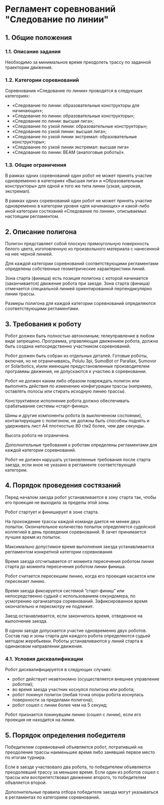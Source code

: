 # Регламент соревнований "Следование по линии" 

## 1. Общие положения

### 1.1. Описание задания
Необходимо за минимальное время преодолеть трассу по заданной траектории движения.

### 1.2. Категории соревнований
Соревнования «Следование по линии» проводятся в следующих категориях:
* «Следование по линии: образовательные конструкторы для начинающих»;
* «Следование по линии: образовательные конструкторы»;
* «Следование по линии: высшая лига»;
* «Следование по узкой линии: образовательные конструкторы»;
* «Следование по узкой линии: высшая лига»;
* «Следование по узкой линии экстремал: образовательные конструкторы»;
* «Следование по узкой линии экстремал: высшая лига»
* «Следование по линии: BEAM (аналоговые роботы)».

### 1.3. Общие ограничения
В рамках одних соревнований один робот не может принять участие одновременно в категориях «Высшая лига» и «Образовательные конструкторы» для одной и того же типа линии (узкая, широкая, экстремал).

В рамках одних соревнований один робот не может принять участие одновременно в категории уровня «для начинающих» и какой-либо иной категории состязаний «Следование по линии», описываемых настоящим регламентом.

## 2. Описание полигона
Полигон представляет собой плоскую прямоугольную поверхность белого цвета, изготовленную из произвольного материала с нанесенной на нее черной линией.

Для каждой категории соревнований соответствующими регламентами определены собственные геометрические характеристики линий.

Зона старта (финиша) есть позиция полигона с которой начинается (заканчивается) движение робота при заезде. Зона старта (финиша) отмечается специальной линией ориентированной перпендикулярно линии трассы. 

Размеры полигона для каждой категории соревнований определяются соответствующими регламентами.

## 3. Требования к роботу
Робот должен быть полностью автономным; телеуправление в любом виде запрещено. Программа, управляющая движением робота, должна быть создана непосредственно участником соревнований. 

Робот должен быть собран из отдельных деталей. Готовые роботы,  включая, но не ограничиваясь, Polulu 3pi, SumoBot от Parallax, Sumovor от Solarbotics, и\или имеющие предустановленные производителем программы движения, не допускаются к участию в соревновании.

Робот не должен каким либо образом  повреждать полигон или выполнять действия по изменению  конфигурации трассы (например, оставлять  полосы или  стирать исходную линию трассы).

Конструктивное исполнение робота должно обеспечивать срабатывание системы «старт-финиш».

Шины и другие компоненты робота (в выключенном состоянии), контактирующие с полигоном, не должны быть способны поднять и удерживать лист A4 плотностью 80 г/м2 более, чем две секунды.

Высота робота не ограничена.

Дополнительные требования к роботам определены регламентами для каждой категории соревнований. 

Робот не должен нарушать установленные требования после старта заезда, если иное не указано в регламенте соответствующей категории.

## 4. Порядок проведения состязаний
Перед началом заезда робот устанавливается в зону старта  так, чтобы  его  проекция не выходила за пределы этой зоны.

Робот стартует и финиширует в зоне старта.

На прохождение трассы каждой команде дается не менее двух попыток. Окончательное  количество попыток определяется судейской коллегией в день проведения соревнований. В зачет принимается лучшее время из попыток.

Максимально допустимое время выполнения заезда устанавливается регламентом конкретной категории соревнования

Время заезда отсчитывается от момента пересечения роботом линии старта до момента пересечения роботом линии финиша.

Робот считается пересекшим линию, когда его проекция касается или пересекает линию.

Время заезда фиксируется системой “старт-финиш” или непосредственно судьей с использованием секундомера, по усмотрению организатора соревнований. Зафиксированное время окончательно и пересмотру не подлежит.

Заезд останавливается, если закончилось время, отведенное на выполнение заезда.

В одном заезде допускается участие одновременно двух роботов. Состав пар и зоны старта для каждого робота определяются судьей методом  жеребьевки. Роботы устанавливаются у линий старта в одинаковом направлении движения.

### 4.1. Условия дисквалификации 
Робот дисквалифицируется в следующих случаях:
* робот действует неавтономно (осуществляется внешнее управление роботом);
* во время заезда участник коснулся полигона или робота;
* робот покинул полигон (любая точка опоры робота коснулась поверхности за пределами полигона);
* робот сошел с линии более чем на 5 секунд;

Робот признается покинувшим линию (сошел с линии), если  его проекция не находится на линии. 

## 5. Порядок определения победителя
Победителем соревнований объявляется робот, потративший на преодоление трассы наименьшее время либо занявший первое место по итогам турнира.

Если в заезде участвовало два робота, то победителем объявляется преодолевший трассу за меньшее время. Если один из роботов сошел с трассы или воспрепятствовал движению второго, то победителем объвляется второй.

Дополнительные правила отбора победителя заезда могут указываться в регламентах по категориям соревнований.
